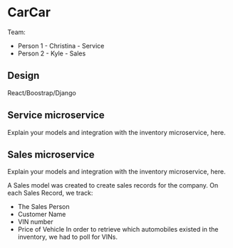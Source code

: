 # CarCar

Team:

* Person 1 - Christina - Service
* Person 2 - Kyle - Sales

## Design

React/Boostrap/Django

## Service microservice

Explain your models and integration with the inventory
microservice, here.

## Sales microservice

Explain your models and integration with the inventory
microservice, here.


A Sales model was created to create sales records for the company.
On each Sales Record, we track:
- The Sales Person
- Customer Name
- VIN number
- Price of Vehicle
In order to retrieve which automobiles existed in the inventory, we had to poll for VINs.
